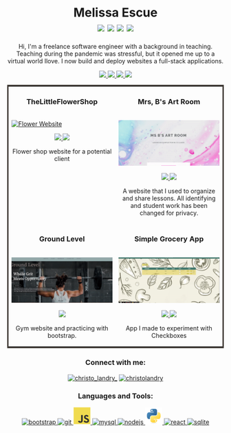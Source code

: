 <h1 align="center"> Melissa Escue </br> 
    <img src="https://img.shields.io/static/v1?label=|&message=JavaScript&color=23555f&style=plastic&logo=javascript&logo-color=white"/>
    <img src="https://img.shields.io/static/v1?label=|&message=CSS&color=23555f&style=plastic&logo=css3&logo-color=white"/>
    <img src="https://img.shields.io/static/v1?label=|&message=NodeJS&color=23555f&style=plastic&logo=node.js&logo-color=white"/>
    <img src="https://img.shields.io/static/v1?label=|&message=MongoDB&color=23555f&style=plastic&logo=mongodb&logo-color=white"/>
    </h1>
    
<p align="center">Hi, I'm a freelance software engineer with a background in teaching. Teaching during the pandemic was stressful, but it opened me up to a virtual world Ilove. I now build and deploy websites a full-stack applications.
<!-- Hi, I'm a freelance software engineer with a background in teaching. Teaching during the pandemic was stressful, but it opened me up to a virtual world I love. I nowbuild and deploy websites a full-stack applications. -->
</p>
    
<p align="center">
  <a href="https://melissaescue.netlify.app/" target="_blank">
    <img src="https://img.shields.io/static/v1?label=|&message=WEBSITE&color=23555f&style=plastic&logo=react&logo-color=white"/>
  </a>
  <a href="https://www.linkedin.com/in/melissaescue/.com" target="_blank">
    <img src="https://img.shields.io/static/v1?label=|&message=LINKEDIN&color=cdf998&style=plastic&logo=linkedin&logo-color=white"/>
  </a>
  <a href="https://angel.co/u/melissa-escue" target="_blank">
      <img src="https://img.shields.io/static/v1?label=|&message=ANGEL-LIST&color=cdf998&style=plastic&logo=angellist&logo-color=white"/>
  </a>
  <a href="melissaEscueSoftwareEngineer.docx.pdf" target="_blank">
      <img src="https://img.shields.io/static/v1?label=|&message=RESUME&color=23555f&style=plastic&logo=adobeacrobatreader&logo-color=white"/>
  </a>
</p>
    
<table align="center" bordercolor="#3B3530">
        <tr>
            <td width="50%" valign="top">
                <h3 align="center">TheLittleFlowerShop</h3>
                <br />
                    <a target="_blank" href="https://melissaescue.netlify.app/thelittleflowershop/">
                    <img src="theLittleFlowerShop.gif" width="100%"  alt="Flower Website"/>
                </a>
                <br />
                <p align="center">
                     <a href="https://github.com/missmae448/flowerShop" target="_blank">
                        <img src="https://img.shields.io/static/v1?label=|&message=REPO&color=23555f&style=plastic&logo=github&logo-color=white"/>
                    </a>
                    <a href="https://melissaescue.netlify.app/thelittleflowershop/" target="_blank">
                        <img src="https://img.shields.io/static/v1?label=|&message=WEBSITE&color=23555f&style=plastic&logo=html5&logo-color=white"/>
                    </a>
                <p align="center">Flower shop website for a potential client</p>
            </td>
            <td width="50%" valign="top">
                <h3 align="center">Mrs, B's Art Room</h3>
                <br />
                    <a target="_blank" href="https://melissaescue.netlify.app/art%20blog/index.html">
                    <img src="class.gif" width="100%"  alt="Art Website"/>
                </a>
                <br />
                <p align="center">
                    <a href="https://github.com/missmae448/Artblog" target="_blank">
                        <img src="https://img.shields.io/static/v1?label=|&message=REPO&color=23555f&style=plastic&logo=github&logo-color=white"/>
                    </a>
                    <a href="https://melissaescue.netlify.app/art%20blog/index.html" target="_blank">
                        <img src="https://img.shields.io/static/v1?label=|&message=WEBSITE&color=23555f&style=plastic&logo=html5&logo-color=white"/>
                    </a>
                </p>
                <p align="center">A website that I used to organize and share lessons. All identifying and student work has been changed for privacy.</p>
            </td>
        </tr>
        <tr>
            <td width="50%" valign="top">
                <h3 align="center">Ground Level </h3>
                <br />
                    <a target="_blank" href="https://melissaescue.netlify.app/wireframe/wireframe.html">
                    <img src="gym.gif" width="100%"  alt="Coding MeetUp"/>
                </a>
                <br />
                <p align="center">
                    <a href="https://melissaescue.netlify.app/wireframe/wireframe.html" target="_blank">
                        <img src="https://img.shields.io/static/v1?label=|&message=WEBSITE&color=23555f&style=plastic&logo=wordpress&logo-color=white"/>
                    </a>
                <p align="center">Gym website and practicing with bootstrap.</p>
            </td>
            <td width="50%" valign="top">
                <h3 align="center">Simple Grocery App</h3>
                <br />
                    <a target="_blank" href="https://fresh-grocery.herokuapp.com/">
                    <img src="grocery.gif" width="100%"  alt="Coding MeetUp"/>
                </a>
                <br />
                <p align="center">
                    <a href="https://github.com/missmae448/grocery-list-app" target="_blank">
                        <img src="https://img.shields.io/static/v1?label=|&message=REPO&color=23555f&style=plastic&logo=github&logo-color=white"/>
                    </a>
                    <a href="https://fresh-grocery.herokuapp.com/" target="_blank">
                        <img src="https://img.shields.io/static/v1?label=|&message=WEBSITE&color=23555f&style=plastic&logo=html5&logo-color=white"/>
                    </a>
                </p>
                <p align="center">App I made to experiment with Checkboxes</p>
            </td>
        </tr>
       <!-- <tr>
            <td width="50%" valign="top">
                <h3 align="center">Ascent Running Coaching</h3>
                <br />
                    <a target="_blank" href="">
                    <img src="ascentRunningCoaching.gif" width="100%"  alt="Coding MeetUp"/>
                </a>
                <br />
                <p align="center">
                    <a href="/" target="_blank">
                        <img src="https://img.shields.io/static/v1?label=|&message=WEBSITE&color=23555f&style=plastic&logo=wordpress&logo-color=white"/>
                    </a>
                <p align="center">Coaching for runners</p>
            </td>
            <td width="50%" valign="top">
                <h3 align="center">Portfolio</h3>
                <br />
                    <a target="_blank" href="">
                    <img src="portfolio.gif" width="100%"  alt="Coding MeetUp"/>
                </a>
                <br />
                <p align="center">
                    <a href="" target="_blank">
                        <img src="https://img.shields.io/static/v1?label=|&message=REPO&color=23555f&style=plastic&logo=github&logo-color=white"/>
                    </a>
                    <a href="" target="_blank">
                        <img src="https://img.shields.io/static/v1?label=|&message=WEBSITE&color=23555f&style=plastic&logo=html5&logo-color=white"/>
                    </a>
                </p>
                <p align="center">Personal portfolio page</p>
            </td>
        </tr> -->
    </table>



<h3 align="center">Connect with me:</h3>
<p align="center">
<a href="https://twitter.com/mel54924853" target="blank"><img align="center" src="https://raw.githubusercontent.com/rahuldkjain/github-profile-readme-generator/mastersrc/images/icons/Social/twitter.svg" alt="christo_landry_" height="30" width="40" /></a>
<a href="https://www.linkedin.com/in/melissaescue/" target="blank"><img align="center" src="https://raw.githubusercontent.com/rahuldkjain/github-profile-readme-generator/mastersrc/images/icons/Social/linked-in-alt.svg" alt="christolandry" height="30" width="40" /></a>
</p>

<h3 align="center">Languages and Tools:</h3>
<p align="center"> <a href="https://getbootstrap.com" target="_blank" rel="noreferrer"> <img src="https://raw.githubusercontent.com/devicons/devicon/master/icons/bootstrapbootstrap-plain-wordmark.svg" alt="bootstrap" width="40" height="40"/> </a> <a href="https://git-scm.com/" target="_blank" rel="noreferrer"> <img src="https://wwwvectorlogo.zone/logos/git-scm/git-scm-icon.svg" alt="git" width="40" height="40"/> </a> <a href="https://developer.mozilla.org/en-US/docs/Web/JavaScript" target="_blank"rel="noreferrer"> <img src="https://raw.githubusercontent.com/devicons/devicon/master/icons/javascript/javascript-original.svg" alt="javascript" width="40" height="40"/> <a> <a href="https://www.mysql.com/" target="_blank" rel="noreferrer"> <img src="https://raw.githubusercontent.com/devicons/devicon/master/icons/mysqlmysql-original-wordmark.svg" alt="mysql" width="40" height="40"/> </a> <a href="https://nodejs.org" target="_blank" rel="noreferrer"> <img src="https://rawgithubusercontent.com/devicons/devicon/master/icons/nodejs/nodejs-original-wordmark.svg" alt="nodejs" width="40" height="40"/> </a> <a href="https://www.python.org"target="_blank" rel="noreferrer"> <img src="https://raw.githubusercontent.com/devicons/devicon/master/icons/python/python-original.svg" alt="python" width="40" height="40"> </a> <a href="https://reactjs.org/" target="_blank" rel="noreferrer"> <img src="https://raw.githubusercontent.com/devicons/devicon/master/icons/reactreact-original-wordmark.svg" alt="react" width="40" height="40"/> </a> <a href="https://www.sqlite.org/" target="_blank" rel="noreferrer"> <img src="https://www.vectorlogozone/logos/sqlite/sqlite-icon.svg" alt="sqlite" width="40" height="40"/> </a> </p>
    